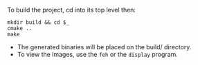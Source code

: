 To build the project, cd into its top level then:

```
mkdir build && cd $_
cmake ..
make
```

- The generated binaries will be placed on the build/ directory.
- To view the images, use the `feh` or the `display` program.
